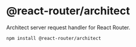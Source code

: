 # @react-router/architect

Architect server request handler for React Router.

```bash
npm install @react-router/architect
```

